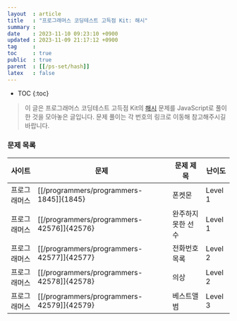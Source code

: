 ```yaml
---
layout  : article
title   : "프로그래머스 코딩테스트 고득점 Kit: 해시"
summary : 
date    : 2023-11-10 09:23:10 +0900
updated : 2023-11-09 21:17:12 +0900
tag     : 
toc     : true
public  : true
parent  : [[/ps-set/hash]]
latex   : false
---
```

* TOC
{:toc}

> 이 글은 프로그래머스 코딩테스트 고득점 Kit의 [해시](https://school.programmers.co.kr/learn/courses/30/parts/12077) 문제를 JavaScript로 풀이한 것을 모아놓은 글입니다. 문제 풀이는 각 번호의 링크로 이동해 참고해주시길 바랍니다.

### 문제 목록

| 사이트       | 문제                                      | 문제 제목    | 난이도   |
| ------------ | ----------------------------------------- | ------------ | -------- |
| 프로그래머스 | [[/programmers/programmers-1845]]{1845} | 폰켓몬 | Level 1 |
| 프로그래머스 | [[/programmers/programmers-42576]]{42576} | 완주하지 못한 선수 | Level 1 |
| 프로그래머스 | [[/programmers/programmers-42577]]{42577} | 전화번호 목록 | Level 2 |
| 프로그래머스 | [[/programmers/programmers-42578]]{42578} | 의상 | Level 2 |
| 프로그래머스 | [[/programmers/programmers-42579]]{42579} | 베스트앨범 | Level 3 |
